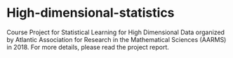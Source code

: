 # High-dimensional-statistics
Course Project for Statistical Learning for High Dimensional Data organized by Atlantic Association for Research in the Mathematical Sciences (AARMS) in 2018. For more details, please read the project report.
